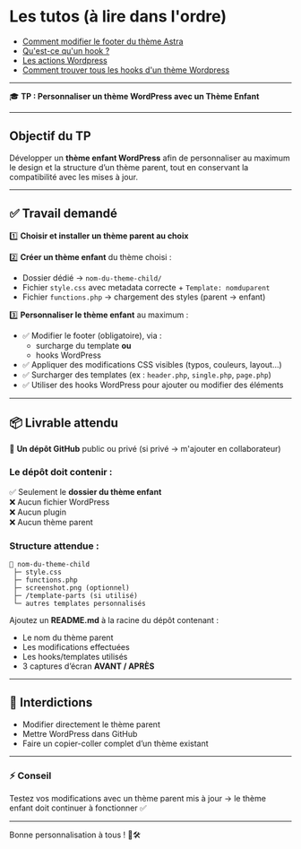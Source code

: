 # Les tutos (à lire dans l'ordre)
- [Comment modifier le footer du thème Astra](cours/modifier-footer-astra.md)
- [Qu'est-ce qu'un hook ?](cours/hook.md)
- [Les actions Wordpress](cours/actions-wp.md)
- [Comment trouver tous les hooks d'un thème Wordpress](cours/trouver-les-hooks.md)

---

🎓 **TP : Personnaliser un thème WordPress avec un Thème Enfant**

---

## Objectif du TP
Développer un **thème enfant WordPress** afin de personnaliser au maximum le design et la structure d’un thème parent, tout en conservant la compatibilité avec les mises à jour.

---

## ✅ Travail demandé

1️⃣ **Choisir et installer un thème parent au choix**

2️⃣ **Créer un thème enfant** du thème choisi :  
- Dossier dédié → `nom-du-theme-child/`
- Fichier `style.css` avec metadata correcte + `Template: nomduparent`
- Fichier `functions.php` → chargement des styles (parent → enfant)

3️⃣ **Personnaliser le thème enfant** au maximum :
- ✅ Modifier le footer (obligatoire), via :
  - surcharge du template **ou**
  - hooks WordPress
- ✅ Appliquer des modifications CSS visibles (typos, couleurs, layout…)
- ✅ Surcharger des templates (ex : `header.php`, `single.php`, `page.php`)
- ✅ Utiliser des hooks WordPress pour ajouter ou modifier des éléments

---

## 📦 Livrable attendu

📍 **Un dépôt GitHub** public ou privé (si privé → m'ajouter en collaborateur)

### Le dépôt doit contenir :
✅ Seulement le **dossier du thème enfant**  
❌ Aucun fichier WordPress  
❌ Aucun plugin  
❌ Aucun thème parent

### Structure attendue :
```
📁 nom-du-theme-child
 ├─ style.css
 ├─ functions.php
 ├─ screenshot.png (optionnel)
 ├─ /template-parts (si utilisé)
 └─ autres templates personnalisés
```

Ajoutez un **README.md** à la racine du dépôt contenant :
- Le nom du thème parent
- Les modifications effectuées
- Les hooks/templates utilisés
- 3 captures d’écran **AVANT / APRÈS**

---

## 🛑 Interdictions
- Modifier directement le thème parent
- Mettre WordPress dans GitHub
- Faire un copier-coller complet d’un thème existant

---

### ⚡ Conseil
Testez vos modifications avec un thème parent mis à jour → le thème enfant doit continuer à fonctionner ✅

---

Bonne personnalisation à tous ! 🎨🛠️
